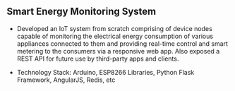 ## Smart Energy Monitoring System

* Developed an IoT system from scratch comprising of device nodes capable of monitoring the electrical energy consumption of various appliances connected to them and providing real-time control and smart metering to the consumers via a responsive web app. Also exposed a REST API for future use by
third-party apps and clients.

* Technology Stack:  Arduino, ESP8266 Libraries, Python Flask Framework, AngularJS, Redis, etc